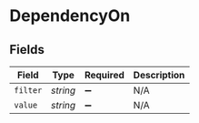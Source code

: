 # DependencyOn


## Fields

| Field              | Type               | Required           | Description        |
| ------------------ | ------------------ | ------------------ | ------------------ |
| `filter`           | *string*           | :heavy_minus_sign: | N/A                |
| `value`            | *string*           | :heavy_minus_sign: | N/A                |